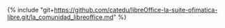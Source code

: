 {% include "git+https://github.com/catedu/libreOffice-la-suite-ofimatica-libre.git/la_comunidad_libreoffice.md" %}